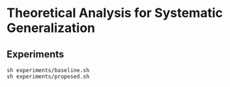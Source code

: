 # Theoretical Analysis for Systematic Generalization

## Experiments
    sh experiments/baseline.sh
    sh experiments/proposed.sh
